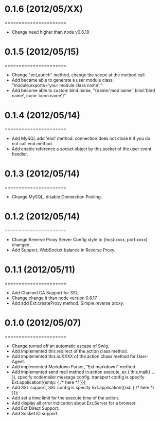 # 0.1.6 (2012/05/XX)
======================
  * Change  need higher than node v0.6.18


# 0.1.5 (2012/05/15)
======================
  * Change  "onLaunch" method, change the scope at the method call.
  * Add     became able to generate a user module class, "module.exports='your module class name';"
  * Add     become able to custom bind name, "{name:'mod name', bind:'bind name', conn:'conn name'}"


# 0.1.4 (2012/05/14)
======================
  * Add     MySQL add 'end' method. connection does not close it if you do not call end method.
  * Add     enable reference a socket object by this.socket of the user event handler.


# 0.1.3 (2012/05/14)
======================
  * Change  MySQL, disable Connection Pooling.


# 0.1.2 (2012/05/14)
======================
  * Change  Reverse Proxy Server Config style to {host:xxxx, port:xxxx} changed.
  * Add     Support, WebSocket balance in Reverse Proxy.


# 0.1.1 (2012/05/11)
======================
  * Add     Chained CA Support for SSL.
  * Change  change it than node version 0.6.17
  * Add     add Ext.createProxy method. Simple reverse proxy.


# 0.1.0 (2012/05/07)
======================
  * Change  turned off an automatic escape of Swig.
  * Add     implemented this.redirect of the action class method.
  * Add     implemented this.is.XXXX of the action chass method for User-Agent.
  * Add     implemented Markdown Parser, "Ext.markdown" method.
  * Add     implemented send mail method in action execute,
            ex.) this.mail({ ... }), specify nodemailer message config.
            transport config is specify Ext.application({smtp: { /* here */ }});
  * Add     SSL support, SSL config is specify Ext.application({ssl: { /* here */ }});
  * Add     set a time limit for the execute time of the action.
  * Add     display all error indication about Ext.Server for a browser.
  * Add     Ext Direct Support.
  * Add     Socket.IO support.

